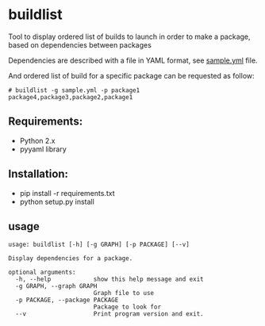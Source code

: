 buildlist
=========

Tool to display ordered list of builds to launch in order to make a package, based on dependencies between packages

Dependencies are described with a file in YAML format, see [sample.yml](https://github.com/sebbrochet/buildlist/blob/master/sample.yml) file.

And ordered list of build for a specific package can be requested as follow:
```
# buildlist -g sample.yml -p package1
package4,package3,package2,package1
```

Requirements:
------------
* Python 2.x
* pyyaml library

Installation:
-------------
* pip install -r requirements.txt
* python setup.py install

usage
-----

```
usage: buildlist [-h] [-g GRAPH] [-p PACKAGE] [--v]

Display dependencies for a package.

optional arguments:
  -h, --help            show this help message and exit
  -g GRAPH, --graph GRAPH
                        Graph file to use
  -p PACKAGE, --package PACKAGE
                        Package to look for
  --v                   Print program version and exit.
```

